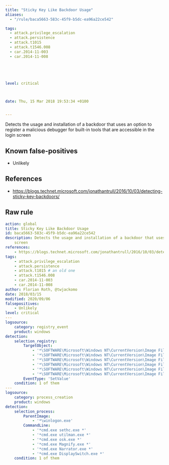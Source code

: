 ```yaml
---
title: "Sticky Key Like Backdoor Usage"
aliases:
  - "/rule/baca5663-583c-45f9-b5dc-ea96a22ce542"

tags:
  - attack.privilege_escalation
  - attack.persistence
  - attack.t1015
  - attack.t1546.008
  - car.2014-11-003
  - car.2014-11-008





level: critical



date: Thu, 15 Mar 2018 19:53:34 +0100


---
```


Detects the usage and installation of a backdoor that uses an option to register a malicious debugger for built-in tools that are accessible in the login screen

<!--more-->


## Known false-positives

* Unlikely



## References

* https://blogs.technet.microsoft.com/jonathantrull/2016/10/03/detecting-sticky-key-backdoors/


## Raw rule
```yaml
action: global
title: Sticky Key Like Backdoor Usage
id: baca5663-583c-45f9-b5dc-ea96a22ce542
description: Detects the usage and installation of a backdoor that uses an option to register a malicious debugger for built-in tools that are accessible in the login
    screen
references:
    - https://blogs.technet.microsoft.com/jonathantrull/2016/10/03/detecting-sticky-key-backdoors/
tags:
    - attack.privilege_escalation
    - attack.persistence
    - attack.t1015 # an old one
    - attack.t1546.008
    - car.2014-11-003
    - car.2014-11-008
author: Florian Roth, @twjackomo
date: 2018/03/15
modified: 2020/09/06    
falsepositives:
    - Unlikely
level: critical
---
logsource:
    category: registry_event
    product: windows
detection:
    selection_registry:     
        TargetObject: 
            - '*\SOFTWARE\Microsoft\Windows NT\CurrentVersion\Image File Execution Options\sethc.exe\Debugger'
            - '*\SOFTWARE\Microsoft\Windows NT\CurrentVersion\Image File Execution Options\utilman.exe\Debugger'
            - '*\SOFTWARE\Microsoft\Windows NT\CurrentVersion\Image File Execution Options\osk.exe\Debugger'
            - '*\SOFTWARE\Microsoft\Windows NT\CurrentVersion\Image File Execution Options\Magnify.exe\Debugger'
            - '*\SOFTWARE\Microsoft\Windows NT\CurrentVersion\Image File Execution Options\Narrator.exe\Debugger'
            - '*\SOFTWARE\Microsoft\Windows NT\CurrentVersion\Image File Execution Options\DisplaySwitch.exe\Debugger'
        EventType: 'SetValue'
    condition: 1 of them
---
logsource:
    category: process_creation
    product: windows
detection:
    selection_process:
        ParentImage:
            - '*\winlogon.exe'
        CommandLine:
            - '*cmd.exe sethc.exe *'
            - '*cmd.exe utilman.exe *'
            - '*cmd.exe osk.exe *'
            - '*cmd.exe Magnify.exe *'
            - '*cmd.exe Narrator.exe *'
            - '*cmd.exe DisplaySwitch.exe *'
    condition: 1 of them

```
